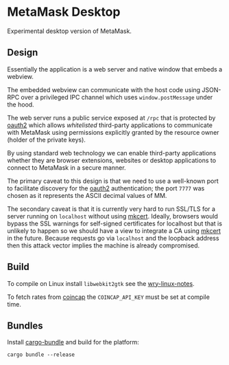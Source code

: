 # MetaMask Desktop

Experimental desktop version of MetaMask.

## Design

Essentially the application is a web server and native window that embeds a webview.

The embedded webview can communicate with the host code using JSON-RPC over a privileged IPC channel which uses `window.postMessage` under the hood.

The web server runs a public service exposed at `/rpc` that is protected by [oauth2][] which allows *whitelisted* third-party applications to communicate with MetaMask using permissions explicitly granted by the resource owner (holder of the private keys).

By using standard web technology we can enable third-party applications whether they are browser extensions, websites or desktop applications to connect to MetaMask in a secure manner.

The primary caveat to this design is that we need to use a well-known port to facilitate discovery for the [oauth2][] authentication; the port `7777` was chosen as it represents the ASCII decimal values of MM.

The secondary caveat is that it is currently very hard to run SSL/TLS for a server running on `localhost` without using [mkcert][]. Ideally, browsers would bypass the SSL warnings for self-signed certificates for localhost but that is unlikely to happen so we should have a view to integrate a CA using [mkcert][] in the future. Because requests go via `localhost` and the loopback address then this attack vector implies the machine is already compromised.

## Build

To compile on Linux install `libwebkit2gtk` see the [wry-linux-notes][].

To fetch rates from [coincap][] the `COINCAP_API_KEY` must be set at compile time.

## Bundles

Install [cargo-bundle][] and build for the platform:

```
cargo bundle --release
```

[cargo-bundle]: https://github.com/burtonageo/cargo-bundle
[wry-linux-notes]: https://github.com/tauri-apps/wry#linux
[coincap]: https://coincap.io/
[oauth2]: https://oauth.net/2/
[mkcert]: https://github.com/FiloSottile/mkcert
